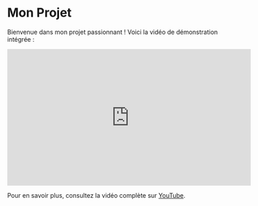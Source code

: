 # Mon Projet

Bienvenue dans mon projet passionnant ! Voici la vidéo de démonstration intégrée :

<iframe width="560" height="315" src="https://www.youtube.com/embed/DHjqpvDnNGE?autoplay=1&mute=1" frameborder="0" allowfullscreen></iframe>

Pour en savoir plus, consultez la vidéo complète sur [YouTube](https://youtu.be/DHjqpvDnNGE?si=1WzSDMNZOZslNftR).


